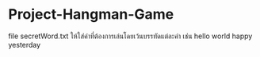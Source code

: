 # Project-Hangman-Game

file secretWord.txt
ให้ใส่คำที่ต้องการเล่นโดยเว้นบรรทัดแต่ละคำ เช่น
hello
world
happy
yesterday
